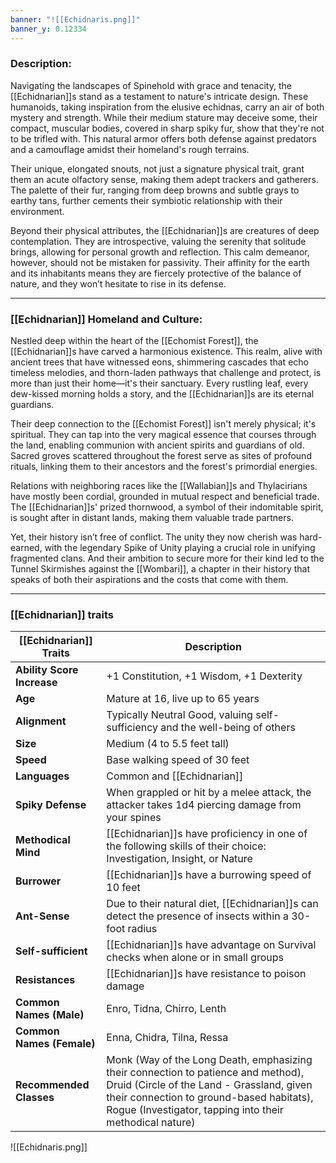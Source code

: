 ```yaml
---
banner: "![[Echidnaris.png]]"
banner_y: 0.12334
---
```


### Description:

Navigating the landscapes of Spinehold with grace and tenacity, the [[Echidnarian]]s stand as a testament to nature's intricate design. These humanoids, taking inspiration from the elusive echidnas, carry an air of both mystery and strength. While their medium stature may deceive some, their compact, muscular bodies, covered in sharp spiky fur, show that they're not to be trifled with. This natural armor offers both defense against predators and a camouflage amidst their homeland's rough terrains.

Their unique, elongated snouts, not just a signature physical trait, grant them an acute olfactory sense, making them adept trackers and gatherers. The palette of their fur, ranging from deep browns and subtle grays to earthy tans, further cements their symbiotic relationship with their environment.

Beyond their physical attributes, the [[Echidnarian]]s are creatures of deep contemplation. They are introspective, valuing the serenity that solitude brings, allowing for personal growth and reflection. This calm demeanor, however, should not be mistaken for passivity. Their affinity for the earth and its inhabitants means they are fiercely protective of the balance of nature, and they won’t hesitate to rise in its defense.

-----
### [[Echidnarian]] Homeland and Culture:

Nestled deep within the heart of the [[Echomist Forest]], the [[Echidnarian]]s have carved a harmonious existence. This realm, alive with ancient trees that have witnessed eons, shimmering cascades that echo timeless melodies, and thorn-laden pathways that challenge and protect, is more than just their home—it's their sanctuary. Every rustling leaf, every dew-kissed morning holds a story, and the [[Echidnarian]]s are its eternal guardians.

Their deep connection to the [[Echomist Forest]] isn't merely physical; it's spiritual. They can tap into the very magical essence that courses through the land, enabling communion with ancient spirits and guardians of old. Sacred groves scattered throughout the forest serve as sites of profound rituals, linking them to their ancestors and the forest's primordial energies.

Relations with neighboring races like the [[Wallabian]]s and Thylacirians have mostly been cordial, grounded in mutual respect and beneficial trade. The [[Echidnarian]]s' prized thornwood, a symbol of their indomitable spirit, is sought after in distant lands, making them valuable trade partners.

Yet, their history isn’t free of conflict. The unity they now cherish was hard-earned, with the legendary Spike of Unity playing a crucial role in unifying fragmented clans. And their ambition to secure more for their kind led to the Tunnel Skirmishes against the [[Wombari]], a chapter in their history that speaks of both their aspirations and the costs that come with them.

-----
### [[Echidnarian]] traits

| **[[Echidnarian]] Traits**     | **Description**                                                                                                                                                                                                                        |
| -------------------------- | -------------------------------------------------------------------------------------------------------------------------------------------------------------------------------------------------------------------------------------- |
| **Ability Score Increase** | +1 Constitution, +1 Wisdom, +1 Dexterity                                                                                                                                                                                                          |
| **Age**                    | Mature at 16, live up to 65 years                                                                                                                                                                                                      |
| **Alignment**              | Typically Neutral Good, valuing self-sufficiency and the well-being of others                                                                                                                                                          |
| **Size**                   | Medium (4 to 5.5 feet tall)                                                                                                                                                                                                            |
| **Speed**                  | Base walking speed of 30 feet                                                                                                                                                                                                          |
| **Languages**              | Common and [[Echidnarian]]                                                                                                                                                                                                                 |
| **Spiky Defense**          | When grappled or hit by a melee attack, the attacker takes 1d4 piercing damage from your spines                                                                                                                                        |
| **Methodical Mind**        | [[Echidnarian]]s have proficiency in one of the following skills of their choice: Investigation, Insight, or Nature                                                                                                                        |
| **Burrower**               | [[Echidnarian]]s have a burrowing speed of 10 feet                                                                                                                                                                                         |
| **Ant-Sense**              | Due to their natural diet, [[Echidnarian]]s can detect the presence of insects within a 30-foot radius                                                                                                                                     |
| **Self-sufficient**        | [[Echidnarian]]s have advantage on Survival checks when alone or in small groups                                                                                                                                                           |
| **Resistances**            | [[Echidnarian]]s have resistance to poison damage                                                                                                                                                                                          |
| **Common Names (Male)**    | Enro, Tidna, Chirro, Lenth                                                                                                                                                                                                             |
| **Common Names (Female)**  | Enna, Chidra, Tilna, Ressa                                                                                                                                                                                                             |
| **Recommended Classes**    | Monk (Way of the Long Death, emphasizing their connection to patience and method), Druid (Circle of the Land - Grassland, given their connection to ground-based habitats), Rogue (Investigator, tapping into their methodical nature) |


![[Echidnaris.png]]